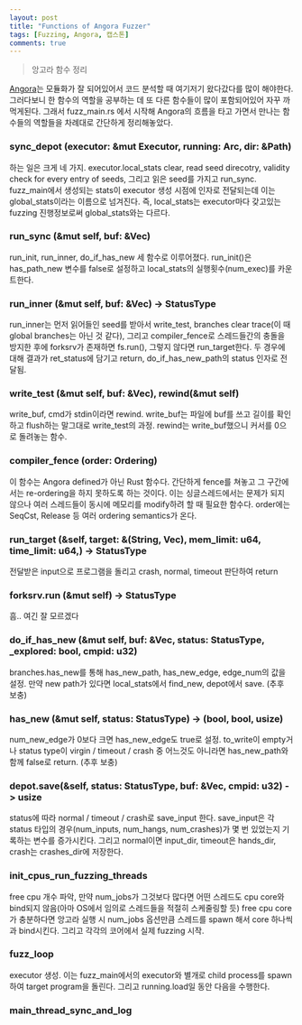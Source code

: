 ```yaml
---
layout: post
title: "Functions of Angora Fuzzer"
tags: [Fuzzing, Angora, 캡스톤]
comments: true
---
```


> 앙고라 함수 정리  

[Angora](https://github.com/AngoraFuzzer/Angora)는 모듈화가 잘 되어있어서 코드 분석할 때 여기저기 왔다갔다를 많이 해야한다. 그러다보니 한 함수의 역할을 공부하는 데 또 다른 함수들이 많이 포함되어있어 자꾸 까먹게된다. 그래서 fuzz_main.rs 에서 시작해 Angora의 흐름을 타고 가면서 만나는 함수들의 역할들을 차례대로 간단하게 정리해놓았다.  

### sync_depot (executor: &mut Executor, running: Arc<AtomicBool>, dir: &Path)  
하는 일은 크게 네 가지. executor.local_stats clear, read seed direcotry, validity check for every entry of seeds, 그리고 읽은 seed를 가지고 run_sync. fuzz_main에서 생성되는 stats이 executor 생성 시점에 인자로 전달되는데 이는 global_stats이라는 이름으로 넘겨진다. 즉, local_stats는 executor마다 갖고있는 fuzzing 진행정보로써 global_stats와는 다르다.  

### run_sync (&mut self, buf: &Vec<u8>)  
run_init, run_inner, do_if_has_new  세 함수로 이루어졌다. run_init()은 has_path_new 변수를 false로 설정하고 local_stats의 실행횟수(num_exec)를 카운트한다.  

### run_inner (&mut self, buf: &Vec<u8>) -> StatusType  
run_inner는 먼저 읽어들인 seed를 받아서 write_test, branches clear trace(이 때 global branches는 아닌 것 같다), 그리고 compiler_fence로 스레드들간의 충돌을 방지한 후에 forksrv가 존재하면 fs.run(), 그렇지 않다면 run_target한다. 두 경우에 대해 결과가 ret_status에 담기고 return, do_if_has_new_path의 status 인자로 전달됨.  

### write_test (&mut self, buf: &Vec<u8>), rewind(&mut self)  
write_buf, cmd가 stdin이라면 rewind. write_buf는 파일에 buf를 쓰고 길이를 확인하고 flush하는 말그대로 write_test의 과정. rewind는 write_buf했으니 커서를 0으로 돌려놓는 함수.  

### compiler_fence (order: Ordering)  
이 함수는 Angora defined가 아닌 Rust 함수다. 간단하게 fence를 쳐놓고 그 구간에서는 re-ordering을 하지 못하도록 하는 것이다. 이는 싱글스레드에서는 문제가 되지 않으나 여러 스레드들이 동시에 메모리를 modify하려 할 때 필요한 함수다. order에는 SeqCst, Release 등 여러 ordering semantics가 온다.    

### run_target (&self, target: &(String, Vec<String>), mem_limit: u64, time_limit: u64,) -> StatusType  
전달받은 input으로 프로그램을 돌리고 crash, normal, timeout 판단하여 return  

### forksrv.run (&mut self) -> StatusType  
흠.. 여긴 잘 모르겠다  

### do_if_has_new (&mut self, buf: &Vec<u8>, status: StatusType, _explored: bool, cmpid: u32)  
branches.has_new를 통해 has_new_path, has_new_edge, edge_num의 값을 설정. 만약 new path가 있다면 local_stats에서 find_new, depot에서 save. (추후 보충)  

### has_new (&mut self, status: StatusType) -> (bool, bool, usize) 
num_new_edge가 0보다 크면 has_new_edge도 true로 설정. to_write이 empty거나 status type이 virgin / timeout / crash 중 어느것도 아니라면 has_new_path와 함께 false로 return. (추후 보충)  

### depot.save(&self, status: StatusType, buf: &Vec<u8>, cmpid: u32) -> usize  
status에 따라 normal / timeout / crash로 save_input 한다. save_input은 각 status 타입의 경우(num_inputs, num_hangs, num_crashes)가 몇 번 있었는지 기록하는 변수를 증가시킨다. 그리고 normal이면 input_dir, timeout은 hands_dir, crash는 crashes_dir에 저장한다.  

### init_cpus_run_fuzzing_threads  
free cpu 개수 파악, 만약 num_jobs가 그것보다 많다면 어떤 스레드도 cpu core와 bind되지 않음(아마 OS에서 임의로 스레드들을 적절히 스케줄링할 듯) free cpu core가 충분하다면 앙고라 실행 시 num_jobs 옵션만큼 스레드를 spawn 해서 core 하나씩과 bind시킨다. 그리고 각각의 코어에서 실제 fuzzing 시작.  

### fuzz_loop  
executor 생성. 이는 fuzz_main에서의 executor와 별개로 child process를 spawn하여 target program을 돌린다. 그리고 running.load일 동안 다음을 수행한다. 

### main_thread_sync_and_log  
  